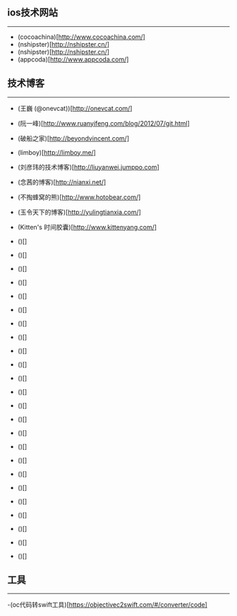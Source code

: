 ## ios技术网站
---
-	(cocoachina)[http://www.cocoachina.com/]
-	(nshipster)[http://nshipster.cn/]
-	(nshipster)[http://nshipster.cn/]
-   (appcoda)[http://www.appcoda.com/]


## 技术博客
---
-	(王巍 (@onevcat))[http://onevcat.com/]
-	(阮一峰)[http://www.ruanyifeng.com/blog/2012/07/git.html]
-	(破船之家)[http://beyondvincent.com/]
-	(limboy)[http://limboy.me/]
-	(刘彦玮的技术博客)[http://liuyanwei.jumppo.com]
-	(念茜的博客)[http://nianxi.net/]
-	(不掏蜂窝的熊)[http://www.hotobear.com/]
-	(玉令天下的博客)[http://yulingtianxia.com/]
-	(Kitten's 时间胶囊)[http://www.kittenyang.com/]


-	()[]
-	()[]
-	()[]
-	()[]
-	()[]
-	()[]
-	()[]
-	()[]
-	()[]
-	()[]
-	()[]
-	()[]
-	()[]
-	()[]
-	()[]
-	()[]
-	()[]
-	()[]
-	()[]
-	()[]
-	()[]
-	()[]
-	()[]
-	()[]

## 工具
---

-(oc代码转swift工具)[https://objectivec2swift.com/#/converter/code]

